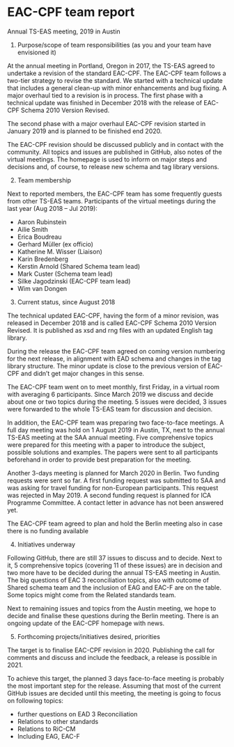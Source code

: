 # EAC-CPF team report
Annual TS-EAS meeting, 2019 in Austin

1. Purpose/scope of team responsibilities (as you and your team have envisioned it)

At the annual meeting in Portland, Oregon in 2017, the TS-EAS agreed to undertake a revision of the standard EAC-CPF. The EAC-CPF team follows a two-tier strategy to revise the standard. We started with a technical update that includes a general clean-up with minor enhancements and bug fixing. A major overhaul tied to a revision is in process. The first phase with a technical update was finished in December 2018 with the release of EAC-CPF Schema 2010 Version Revised.

The second phase with a major overhaul EAC-CPF revision started in January 2019 and is planned to be finished end 2020.

The EAC-CPF revision should be discussed publicly and in contact with the community. All topics and issues are published in GitHub, also notes of the virtual meetings. The homepage is used to inform on major steps and decisions and, of course, to release new schema and tag library versions.

2. Team membership

Next to reported members, the EAC-CPF team has some frequently guests from other TS-EAS teams. Participants of the virtual meetings during the last year (Aug 2018 – Jul 2019):

*	Aaron Rubinstein
*	Ailie Smith
*	Erica Boudreau
*	Gerhard Müller (ex officio)
*	Katherine M. Wisser (Liaison)
*	Karin Bredenberg
*	Kerstin Arnold (Shared Schema team lead)
*	Mark Custer (Schema team lead)
*	Silke Jagodzinski (EAC-CPF team lead)
*	Wim van Dongen

3. Current status, since August 2018

The technical updated EAC-CPF, having the form of a minor revision, was released in December 2018 and is called EAC-CPF Schema 2010 Version Revised. It is published as xsd and rng files with an updated English tag library.

During the release the EAC-CPF team agreed on coming version numbering for the next release, in alignment with EAD schema and changes in the tag library structure. The minor update is close to the previous version of EAC-CPF and didn’t get major changes in this sense.

The EAC-CPF team went on to meet monthly, first Friday, in a virtual room with averaging 6 participants. Since March 2019 we discuss and decide about one or two topics during the meeting. 5 issues were decided, 3 issues were forwarded to the whole TS-EAS team for discussion and decision.

In addition, the EAC-CPF team was preparing two face-to-face meetings. A full day meeting was hold on 1 August 2019 in Austin, TX, next to the annual TS-EAS meeting at the SAA annual meeting. Five comprehensive topics were prepared for this meeting with a paper to introduce the subject, possible solutions and examples. The papers were sent to all participants beforehand in order to provide best preparation for the meeting.

Another 3-days meeting is planned for March 2020 in Berlin. Two funding requests were sent so far. A first funding request was submitted to SAA and was asking for travel funding for non-European participants. This request was rejected in May 2019. A second funding request is planned for ICA Programme Committee. A contact letter in advance has not been answered yet.

The EAC-CPF team agreed to plan and hold the Berlin meeting also in case there is no funding available

4. Initiatives underway

Following GitHub, there are still 37 issues to discuss and to decide. Next to it, 5 comprehensive topics (covering 11 of these issues) are in decision and two more have to be decided during the annual TS-EAS meeting in Austin. The big questions of EAC 3 reconciliation topics, also with outcome of Shared schema team and the inclusion of EAG and EAC-F are on the table. Some topics might come from the Related standards team.

Next to remaining issues and topics from the Austin meeting, we hope to decide and finalise these questions during the Berlin meeting.
There is an ongoing update of the EAC-CPF homepage with news.

5. Forthcoming projects/initiatives desired, priorities

The target is to finalise EAC-CPF revision in 2020. Publishing the call for comments and discuss and include the feedback, a release is possible in 2021.

To achieve this target, the planned 3 days face-to-face meeting is probably the most important step for the release. Assuming that most of the current GitHub issues are decided until this meeting, the meeting is going to focus on following topics:

*	further questions on EAD 3 Reconciliation
*	Relations to other standards
*	Relations to RiC-CM
*	Including EAG, EAC-F
